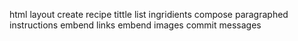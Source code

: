 html layout
create recipe tittle
list ingridients
compose paragraphed instructions
embend links
embend images
commit messages

